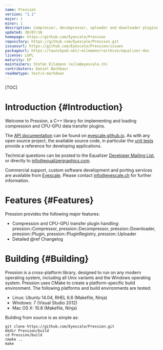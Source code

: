 ```yaml
---
name: Pression
version: "1.1"
major: 1
minor: 1
description: Compressor, decompressor, uploader and downloader plugins
updated: 30/07/16
homepage: https://github.com/Eyescale/Pression
repository: https://github.com/Eyescale/Pression.git
issuesurl: https://github.com/Eyescale/Pression/issues
packageurl: https://launchpad.net/~eilemann/+archive/equalizer-dev
license: LGPL
maturity: EP
maintainers: Stefan Eilemann (eile@eyescale.ch)
contributors: Daniel Nachbaur
readmetype: text/x-markdown
---
```

[TOC]

# Introduction {#Introduction}

Welcome to Pression, a C++ library for implementing and loading
compression and CPU-GPU data transfer plugins.

The
[API documentation](http://eyescale.github.io/Pression-1.1/index.html) can be
found on [eyescale.github.io](http://eyescale.github.io/). As with any open
source project, the available source code, in particular the
[unit tests](https://github.com/Eyescale/Pression/tree/1.1/tests) provide a
reference for developing applications.

Technical questions can be posted to the Equalizer
[Developer Mailing List](http://www.equalizergraphics.com/cgi-bin/mailman/listinfo/eq-dev),
or directly to
[info@equalizergraphics.com](mailto:info@equalizergraphics.com?subject=Pression%20question).

Commercial support, custom software development and porting services are
available from [Eyescale](http://www.eyescale.ch). Please contact
[info@eyescale.ch](mailto:info@eyescale.ch?subject=Pression%20support)
for further information.

# Features {#Features}

Pression provides the following major features:

* Compression and CPU-GPU transfer plugin handling: pression::Compressor,
  pression::Decompressor, pression::Downloader, pression::Plugin,
  pression::PluginRegistry, pression::Uploader
* Detailed @ref Changelog

# Building {#Building}

Pression is a cross-platform library, designed to run on any modern
operating system, including all Unix variants and the Windows operating
system. Pression uses CMake to create a platform-specific build
environment. The following platforms and build environments are tested:

* Linux: Ubuntu 14.04, RHEL 6.6 (Makefile, Ninja)
* Windows: 7 (Visual Studio 2012)
* Mac OS X: 10.8 (Makefile, Ninja)

Building from source is as simple as:


    git clone https://github.com/Eyescale/Pression.git
    mkdir Pression/build
    cd Pression/build
    cmake ..
    make

